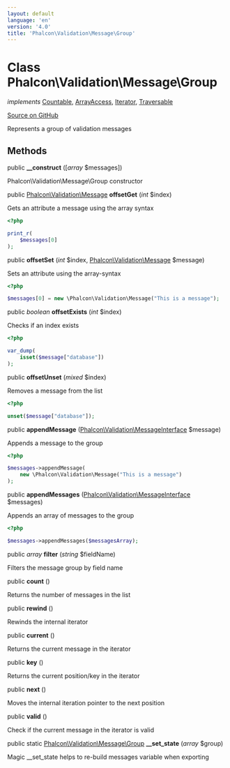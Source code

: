 ```yaml
---
layout: default
language: 'en'
version: '4.0'
title: 'Phalcon\Validation\Message\Group'
---
```

# Class **Phalcon\Validation\Message\Group**

*implements* [Countable](http://php.net/manual/en/class.countable.php), [ArrayAccess](http://php.net/manual/en/class.arrayaccess.php), [Iterator](http://php.net/manual/en/class.iterator.php), [Traversable](http://php.net/manual/en/class.traversable.php)

<a href="https://github.com/phalcon/cphalcon/tree/v3.4.0/phalcon/validation/message/group.zep" class="btn btn-default btn-sm">Source on GitHub</a>

Represents a group of validation messages


## Methods
public  **__construct** ([*array* $messages])

Phalcon\Validation\Message\Group constructor



public [Phalcon\Validation\Message](/3.4/en/api/Phalcon_Validation_Message) **offsetGet** (*int* $index)

Gets an attribute a message using the array syntax

```php
<?php

print_r(
    $messages[0]
);

```



public  **offsetSet** (*int* $index, [Phalcon\Validation\Message](/3.4/en/api/Phalcon_Validation_Message) $message)

Sets an attribute using the array-syntax

```php
<?php

$messages[0] = new \Phalcon\Validation\Message("This is a message");

```



public *boolean* **offsetExists** (*int* $index)

Checks if an index exists

```php
<?php

var_dump(
    isset($message["database"])
);

```



public  **offsetUnset** (*mixed* $index)

Removes a message from the list

```php
<?php

unset($message["database"]);

```



public  **appendMessage** ([Phalcon\Validation\MessageInterface](/3.4/en/api/Phalcon_Validation_MessageInterface) $message)

Appends a message to the group

```php
<?php

$messages->appendMessage(
    new \Phalcon\Validation\Message("This is a message")
);

```



public  **appendMessages** ([Phalcon\Validation\MessageInterface](/3.4/en/api/Phalcon_Validation_MessageInterface) $messages)

Appends an array of messages to the group

```php
<?php

$messages->appendMessages($messagesArray);

```



public *array* **filter** (*string* $fieldName)

Filters the message group by field name



public  **count** ()

Returns the number of messages in the list



public  **rewind** ()

Rewinds the internal iterator



public  **current** ()

Returns the current message in the iterator



public  **key** ()

Returns the current position/key in the iterator



public  **next** ()

Moves the internal iteration pointer to the next position



public  **valid** ()

Check if the current message in the iterator is valid



public static [Phalcon\Validation\Message\Group](/3.4/en/api/Phalcon_Validation_Message_Group) **__set_state** (*array* $group)

Magic __set_state helps to re-build messages variable when exporting



